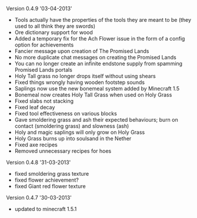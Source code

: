 Version 0.4.9 '03-04-2013'
- Tools actually have the properties of the tools they are meant to be (they used to all think they are swords)
- Ore dictionary support for wood
- Added a temporary fix for the Ach Flower issue in the form of a config option for achievements
- Fancier message upon creation of The Promised Lands
- No more duplicate chat messages on creating the Promised Lands
- You can no longer create an infinite endstone supply from spamming Promised Lands portals
- Holy Tall grass no longer drops itself without using shears
- Fixed things wrongly having wooden footstep sounds
- Saplings now use the new bonemeal system added by Minecraft 1.5
- Bonemeal now creates Holy Tall Grass when used on Holy Grass
- Fixed slabs not stacking
- Fixed leaf decay
- Fixed tool effectiveness on various blocks
- Gave smoldering grass and ash their expected behaviours; burn on contact (smoldering grass) and slowness (ash)
- Holy and magic saplings will only grow on Holy Grass
- Holy Grass burns up into soulsand in the Nether
- Fixed axe recipes
- Removed unnecessary recipes for hoes

Version 0.4.8 '31-03-2013' 
- fixed smoldering grass texture
- fixed flower achievement?
- fixed Giant red flower texture

Version 0.4.7 '30-03-2013' 
- updated to minecraft 1.5.1
